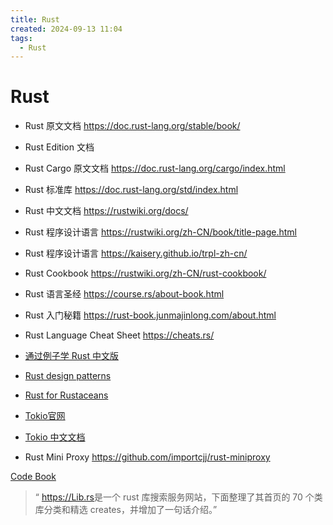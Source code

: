 ```yaml
---
title: Rust
created: 2024-09-13 11:04
tags:
  - Rust
---
```


<!-- markdownlint-disable MD025 -->

# Rust

- Rust 原文文档 <https://doc.rust-lang.org/stable/book/>
- Rust Edition 文档
- Rust Cargo 原文文档 <https://doc.rust-lang.org/cargo/index.html>
- Rust 标准库 <https://doc.rust-lang.org/std/index.html>
- Rust 中文文档 <https://rustwiki.org/docs/>
- Rust 程序设计语言 <https://rustwiki.org/zh-CN/book/title-page.html>
- Rust 程序设计语言 <https://kaisery.github.io/trpl-zh-cn/>
- Rust Cookbook <https://rustwiki.org/zh-CN/rust-cookbook/>
- Rust 语言圣经 <https://course.rs/about-book.html>
- Rust 入门秘籍 <https://rust-book.junmajinlong.com/about.html>
- Rust Language Cheat Sheet <https://cheats.rs/>
- [通过例子学 Rust 中文版](https://rustwiki.org/zh-CN/rust-by-example/index.html)
- [Rust design patterns](https://github.com/rust-unofficial/patterns)
- [Rust for Rustaceans](https://www.google.com.hk/url?sa=t&rct=j&q=&esrc=s&source=web&cd=&ved=2ahUKEwjvoIaR5IqLAxWPp1YBHbH0MegQFnoECBsQAQ&url=https%3A%2F%2Fwww.files.nochill.in%2Fbooks%2FRust%2FJon%2520Gjengset%2520-%2520Rust%2520for%2520Rustaceans_%2520Idiomatic%2520Programming%2520for%2520Experienced%2520Developers%2520(2021%2C%2520No%2520Starch%2520Press)%2520(1).pdf&usg=AOvVaw1lNcO4wK2VTVl5tPHGDkGs&opi=89978449)

- [Tokio官网](https://tokio.rs/)
- [Tokio 中文文档](https://github.com/dslchd/tokio-cn-doc)
- Rust Mini Proxy <https://github.com/importcjj/rust-miniproxy>

[Code Book](https://coberbooks.ru/)

> “ <https://Lib.rs>是一个 rust 库搜索服务网站，下面整理了其首页的 70 个类库分类和精选 creates，并增加了一句话介绍。”
